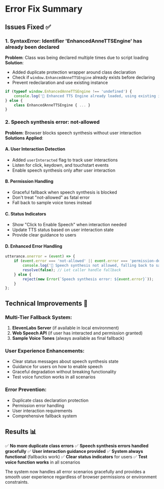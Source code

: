 # Error Fix Summary

## Issues Fixed ✅

### 1. **SyntaxError: Identifier 'EnhancedAnneTTSEngine' has already been declared**
**Problem**: Class was being declared multiple times due to script loading
**Solution**: 
- Added duplicate protection wrapper around class declaration
- Check if `window.EnhancedAnneTTSEngine` already exists before declaring
- Prevent redeclaration and use existing instance

```javascript
if (typeof window.EnhancedAnneTTSEngine !== 'undefined') {
    console.log('🎤 Enhanced TTS Engine already loaded, using existing instance');
} else {
    class EnhancedAnneTTSEngine { ... }
}
```

### 2. **Speech synthesis error: not-allowed**
**Problem**: Browser blocks speech synthesis without user interaction
**Solutions Applied**:

#### A. **User Interaction Detection**
- Added `userInteracted` flag to track user interactions
- Listen for click, keydown, and touchstart events
- Enable speech synthesis only after user interaction

#### B. **Permission Handling**
- Graceful fallback when speech synthesis is blocked
- Don't treat "not-allowed" as fatal error
- Fall back to sample voice tones instead

#### C. **Status Indicators**
- Show "Click to Enable Speech" when interaction needed
- Update TTS status based on user interaction state
- Provide clear guidance to users

#### D. **Enhanced Error Handling**
```javascript
utterance.onerror = (event) => {
    if (event.error === 'not-allowed' || event.error === 'permission-denied') {
        console.log('🎤 Speech synthesis not allowed, falling back to sample voices');
        resolve(false); // Let caller handle fallback
    } else {
        reject(new Error(`Speech synthesis error: ${event.error}`));
    }
};
```

## Technical Improvements 🚀

### **Multi-Tier Fallback System**:
1. **ElevenLabs Server** (if available in local environment)
2. **Web Speech API** (if user has interacted and permission granted)
3. **Sample Voice Tones** (always available as final fallback)

### **User Experience Enhancements**:
- Clear status messages about speech synthesis state
- Guidance for users on how to enable speech
- Graceful degradation without breaking functionality
- Test voice function works in all scenarios

### **Error Prevention**:
- Duplicate class declaration protection
- Permission error handling
- User interaction requirements
- Comprehensive fallback system

## Results 📊

✅ **No more duplicate class errors**
✅ **Speech synthesis errors handled gracefully** 
✅ **User interaction guidance provided**
✅ **System always functional** (fallbacks work)
✅ **Clear status indicators** for users
✅ **Test voice function works** in all scenarios

The system now handles all error scenarios gracefully and provides a smooth user experience regardless of browser permissions or environment constraints.
